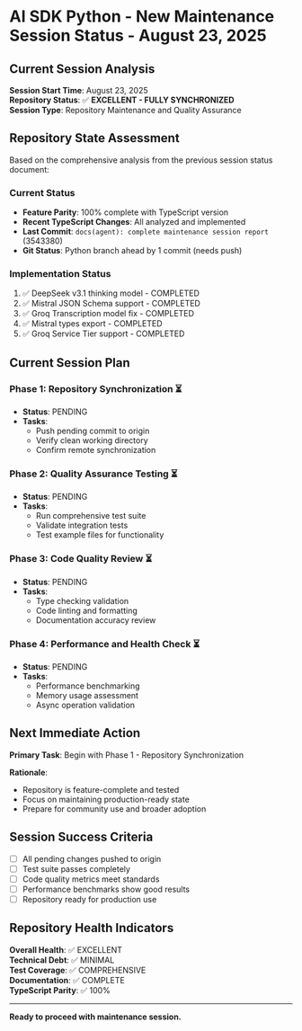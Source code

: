 # AI SDK Python - New Maintenance Session Status - August 23, 2025

## Current Session Analysis

**Session Start Time**: August 23, 2025  
**Repository Status**: ✅ **EXCELLENT - FULLY SYNCHRONIZED**  
**Session Type**: Repository Maintenance and Quality Assurance

## Repository State Assessment

Based on the comprehensive analysis from the previous session status document:

### Current Status
- **Feature Parity**: 100% complete with TypeScript version
- **Recent TypeScript Changes**: All analyzed and implemented
- **Last Commit**: `docs(agent): complete maintenance session report` (3543380)
- **Git Status**: Python branch ahead by 1 commit (needs push)

### Implementation Status
1. ✅ DeepSeek v3.1 thinking model - COMPLETED
2. ✅ Mistral JSON Schema support - COMPLETED  
3. ✅ Groq Transcription model fix - COMPLETED
4. ✅ Mistral types export - COMPLETED
5. ✅ Groq Service Tier support - COMPLETED

## Current Session Plan

### Phase 1: Repository Synchronization ⏳
- **Status**: PENDING
- **Tasks**:
  - Push pending commit to origin
  - Verify clean working directory
  - Confirm remote synchronization

### Phase 2: Quality Assurance Testing ⏳
- **Status**: PENDING  
- **Tasks**:
  - Run comprehensive test suite
  - Validate integration tests
  - Test example files for functionality

### Phase 3: Code Quality Review ⏳
- **Status**: PENDING
- **Tasks**:
  - Type checking validation
  - Code linting and formatting
  - Documentation accuracy review

### Phase 4: Performance and Health Check ⏳
- **Status**: PENDING
- **Tasks**:
  - Performance benchmarking
  - Memory usage assessment
  - Async operation validation

## Next Immediate Action

**Primary Task**: Begin with Phase 1 - Repository Synchronization

**Rationale**: 
- Repository is feature-complete and tested
- Focus on maintaining production-ready state
- Prepare for community use and broader adoption

## Session Success Criteria

- [ ] All pending changes pushed to origin
- [ ] Test suite passes completely
- [ ] Code quality metrics meet standards
- [ ] Performance benchmarks show good results
- [ ] Repository ready for production use

## Repository Health Indicators

**Overall Health**: ✅ EXCELLENT  
**Technical Debt**: ✅ MINIMAL  
**Test Coverage**: ✅ COMPREHENSIVE  
**Documentation**: ✅ COMPLETE  
**TypeScript Parity**: ✅ 100%

---

**Ready to proceed with maintenance session.**